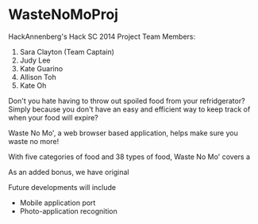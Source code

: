 WasteNoMoProj
=============

HackAnnenberg's Hack SC 2014 Project
Team Members:
1. Sara Clayton (Team Captain)
2. Judy Lee 
3. Kate Guarino
4. Allison Toh
5. Kate Oh

Don't you hate having to throw out spoiled food from your refridgerator? Simply because you don't have an easy and efficient way to keep track of when your food will expire?

Waste No Mo', a web browser based application, helps make sure you waste no more!

With five categories of food and 38 types of food, Waste No Mo' covers a 

As an added bonus, we have original

Future developments will include
* Mobile application port
* Photo-application recognition